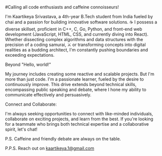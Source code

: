 #Calling all code enthusiasts and caffeine connoisseurs!

I'm Kaartikeya Srivastava, a 4th-year B.Tech student from India fueled by chai and a passion for building innovative software solutions. ☕️ I possess a diverse skillset, proficient in C++, C, Go, Python, and front-end web development (JavaScript, HTML, CSS, and currently diving into React). Whether dissecting complex algorithms and data structures with the precision of a coding samurai, ⚔️ or transforming concepts into digital realities as a budding architect, I'm constantly pushing boundaries and exceeding expectations.

Beyond "Hello, world!"

My journey includes creating some reactive and scalable projects. But I'm more than just code. I'm a passionate learner, fueled by the desire to continuously improve.  This drive extends beyond technical skills, encompassing public speaking and debate, where I hone my ability to communicate effectively and persuasively.

Connect and Collaborate:

I'm always seeking opportunities to connect with like-minded individuals, collaborate on exciting projects, and learn from the best. If you're looking for a teammate who brings both technical expertise and a collaborative spirit, let's chat!

P.S. Caffeine and friendly debate are always on the table.

P.P.S. Reach out on kaartikeya.1@gmail.com
